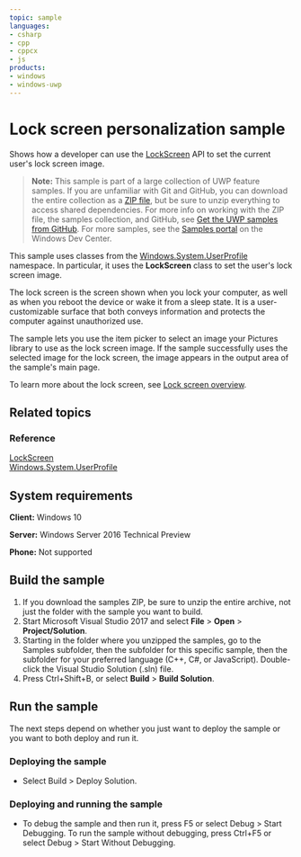 ```yaml
---
topic: sample
languages:
- csharp
- cpp
- cppcx
- js
products:
- windows
- windows-uwp
---
```


<!--
  category: IdentitySecurityAndEncryption
  samplefwlink: http://go.microsoft.com/fwlink/p/?LinkId=620585
-->

# Lock screen personalization sample

Shows how a developer can use the [LockScreen](http://msdn.microsoft.com/library/windows/apps/br241847) API to set the current user's lock screen image. 

> **Note:** This sample is part of a large collection of UWP feature samples. 
> If you are unfamiliar with Git and GitHub, you can download the entire collection as a 
> [ZIP file](https://github.com/Microsoft/Windows-universal-samples/archive/master.zip), but be 
> sure to unzip everything to access shared dependencies. For more info on working with the ZIP file, 
> the samples collection, and GitHub, see [Get the UWP samples from GitHub](https://aka.ms/ovu2uq). 
> For more samples, see the [Samples portal](https://aka.ms/winsamples) on the Windows Dev Center. 

This sample uses classes from the [Windows.System.UserProfile](http://msdn.microsoft.com/library/windows/apps/br241881) namespace. 
In particular, it uses the **LockScreen** class to set the user's lock screen image.

The lock screen is the screen shown when you lock your computer, as well as when you reboot the device or wake it from a sleep state. 
It is a user-customizable surface that both conveys information and protects the computer against unauthorized use.

The sample lets you use the item picker to select an image your Pictures library to use as the lock screen image. 
If the sample successfully uses the selected image for the lock screen, the image appears in the output area of the sample's main page.

To learn more about the lock screen, see [Lock screen overview](http://msdn.microsoft.com/library/windows/apps/hh779720).

## Related topics

### Reference

[LockScreen](http://msdn.microsoft.com/library/windows/apps/br241847)  
[Windows.System.UserProfile](http://msdn.microsoft.com/library/windows/apps/br241881)  

## System requirements

**Client:** Windows 10

**Server:** Windows Server 2016 Technical Preview

**Phone:** Not supported

## Build the sample

1. If you download the samples ZIP, be sure to unzip the entire archive, not just the folder with the sample you want to build. 
2. Start Microsoft Visual Studio 2017 and select **File** \> **Open** \> **Project/Solution**.
3. Starting in the folder where you unzipped the samples, go to the Samples subfolder, then the subfolder for this specific sample, then the subfolder for your preferred language (C++, C#, or JavaScript). Double-click the Visual Studio Solution (.sln) file.
4. Press Ctrl+Shift+B, or select **Build** \> **Build Solution**.

## Run the sample

The next steps depend on whether you just want to deploy the sample or you want to both deploy and run it.

### Deploying the sample

- Select Build > Deploy Solution. 

### Deploying and running the sample

- To debug the sample and then run it, press F5 or select Debug >  Start Debugging. To run the sample without debugging, press Ctrl+F5 or select Debug > Start Without Debugging. 
